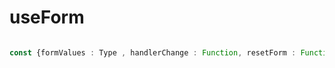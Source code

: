 # useForm

```ts

const {formValues : Type , handlerChange : Function, resetForm : Function} = useForm<Type>(values : Type);
```
